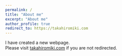 ```yaml
---
permalink: /
title: "About me"
excerpt: "About me"
author_profile: true
redirect_to: https://takahiromiki.com
---
```


I have created a new webpage.  
Please visit [takahiromiki.com](https://takahiromiki.com) if you are not redirected.
